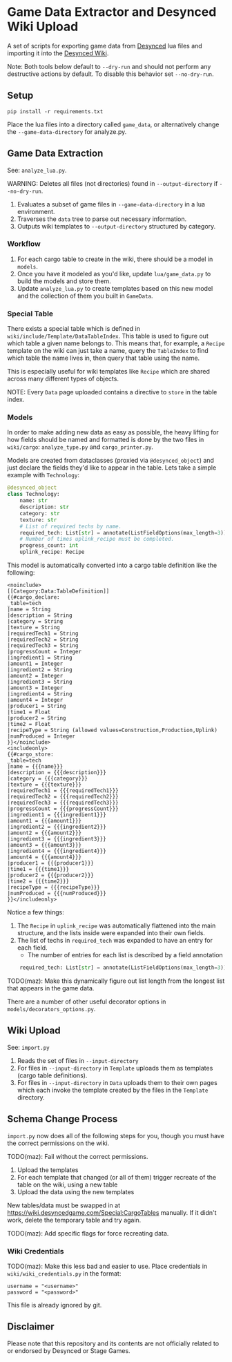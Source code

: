 # Game Data Extractor and Desynced Wiki Upload

A set of scripts for exporting game data from [Desynced](https://www.desyncedgame.com/) lua files and importing it into the [Desynced Wiki](https://wiki.desyncedgame.com/Main_Page).

Note: Both tools below default to `--dry-run` and should not perform any destructive actions by default. To disable this behavior set `--no-dry-run`.

## Setup

```
pip install -r requirements.txt
```

Place the lua files into a directory called `game_data`, or alternatively change the `--game-data-directory` for analyze.py.

## Game Data Extraction

See: `analyze_lua.py`.

WARNING: Deletes all files (not directories) found in `--output-directory` if `--no-dry-run`.

1) Evaluates a subset of game files in `--game-data-directory` in a lua environment.
2) Traverses the `data` tree to parse out necessary information.
3) Outputs wiki templates to `--output-directory` structured by category.

### Workflow

1) For each cargo table to create in the wiki, there should be a model in `models`.
2) Once you have it modeled as you'd like, update `lua/game_data.py` to build the models and store them.
3) Update `analyze_lua.py` to create templates based on this new model and the collection of them you built in `GameData`.

### Special Table

There exists a special table which is defined in `wiki/include/Template/DataTableIndex`. This table is used to figure out which table a given name belongs to. This means that, for example, a `Recipe` template on the wiki can just take a name, query the `TableIndex` to find which table the name lives in, then query that table using the name.

This is especially useful for wiki templates like `Recipe` which are shared across many different types of objects.

NOTE: Every `Data` page uploaded contains a directive to `store` in the table index.

### Models

In order to make adding new data as easy as possible, the heavy lifting for how fields should be named and formatted is done by the two files in `wiki/cargo`: `analyze_type.py` and `cargo_printer.py`.

Models are created from dataclasses (proxied via `@desynced_object`) and just declare the fields they'd like to appear in the table. Lets take a simple example with `Technology`:

```python
@desynced_object
class Technology:
    name: str
    description: str
    category: str
    texture: str
    # List of required techs by name.
    required_tech: List[str] = annotate(ListFieldOptions(max_length=3))
    # Number of times uplink_recipe must be completed.
    progress_count: int
    uplink_recipe: Recipe
```

This model is automatically converted into a cargo table definition like the following:
```
<noinclude>
[[Category:Data:TableDefinition]]
{{#cargo_declare:
_table=tech
|name = String
|description = String
|category = String
|texture = String
|requiredTech1 = String
|requiredTech2 = String
|requiredTech3 = String
|progressCount = Integer
|ingredient1 = String
|amount1 = Integer
|ingredient2 = String
|amount2 = Integer
|ingredient3 = String
|amount3 = Integer
|ingredient4 = String
|amount4 = Integer
|producer1 = String
|time1 = Float
|producer2 = String
|time2 = Float
|recipeType = String (allowed values=Construction,Production,Uplink)
|numProduced = Integer
}}</noinclude>
<includeonly>
{{#cargo_store:
_table=tech
|name = {{{name}}}
|description = {{{description}}}
|category = {{{category}}}
|texture = {{{texture}}}
|requiredTech1 = {{{requiredTech1}}}
|requiredTech2 = {{{requiredTech2}}}
|requiredTech3 = {{{requiredTech3}}}
|progressCount = {{{progressCount}}}
|ingredient1 = {{{ingredient1}}}
|amount1 = {{{amount1}}}
|ingredient2 = {{{ingredient2}}}
|amount2 = {{{amount2}}}
|ingredient3 = {{{ingredient3}}}
|amount3 = {{{amount3}}}
|ingredient4 = {{{ingredient4}}}
|amount4 = {{{amount4}}}
|producer1 = {{{producer1}}}
|time1 = {{{time1}}}
|producer2 = {{{producer2}}}
|time2 = {{{time2}}}
|recipeType = {{{recipeType}}}
|numProduced = {{{numProduced}}}
}}</includeonly>
```

Notice a few things:
1) The `Recipe` in `uplink_recipe` was automatically flattened into the main structure, and the lists inside were expanded into their own fields.
2) The list of techs in `required_tech` was expanded to have an entry for each field.
    - The number of entries for each list is described by a field annotation

```python
    required_tech: List[str] = annotate(ListFieldOptions(max_length=3))
```
TODO(maz): Make this dynamically figure out list length from the longest list that appears in the game data.

There are a number of other useful decorator options in `models/decorators_options.py`.


## Wiki Upload

See: `import.py`

1) Reads the set of files in `--input-directory`
2) For files in `--input-directory` in `Template` uploads them as templates (cargo table definitions).
3) For files in `--input-directory` in `Data` uploads them to their own pages which each invoke the template created by the files in the `Template` directory.

## Schema Change Process

`import.py` now does all of the following steps for you, though you must have the correct permissions on the wiki.

TODO(maz): Fail without the correct permissions.

1) Upload the templates
2) For each template that changed (or all of them) trigger recreate of the table on the wiki, using a new table
3) Upload the data using the new templates

New tables/data must be swapped in at https://wiki.desyncedgame.com/Special:CargoTables manually. If it didn't work, delete the temporary table and try again.

TODO(maz): Add specific flags for force recreating data.

### Wiki Credentials

TODO(maz): Make this less bad and easier to use.
Place credentials in `wiki/wiki_credentials.py` in the format:
```
username = "<username>"
password = "<password>"
```

This file is already ignored by git.

## Disclaimer

Please note that this repository and its contents are not officially related to or endorsed by Desynced or Stage Games.
